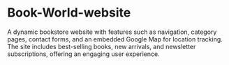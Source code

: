 # Book-World-website
A dynamic bookstore website with features such as navigation, category pages, contact forms, and an embedded Google Map for location tracking. The site includes best-selling books, new arrivals, and newsletter subscriptions, offering an engaging user experience.
